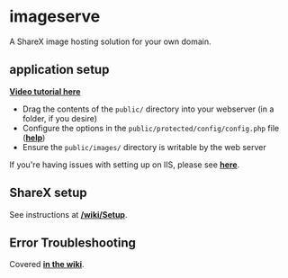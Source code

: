 # imageserve
A ShareX image hosting solution for your own domain.

## application setup
[**Video tutorial here**](https://www.youtube.com/watch?v=GtN79l5AGvQ)

* Drag the contents of the `public/` directory into your webserver (in a folder, if you desire)
* Configure the options in the `public/protected/config/config.php` file ([**help**](https://github.com/aerouk/imageserve/wiki/Configuration))
* Ensure the `public/images/` directory is writable by the web server

If you're having issues with setting up on IIS, please see [**here**](https://github.com/aerouk/imageserve/wiki/IIS-Issues).

## ShareX setup
See instructions at [**/wiki/Setup**](https://github.com/aerouk/imageserve/wiki/Setup).

## Error Troubleshooting
Covered [**in the wiki**](https://github.com/aerouk/imageserve/wiki/Error-Troubleshooting).
